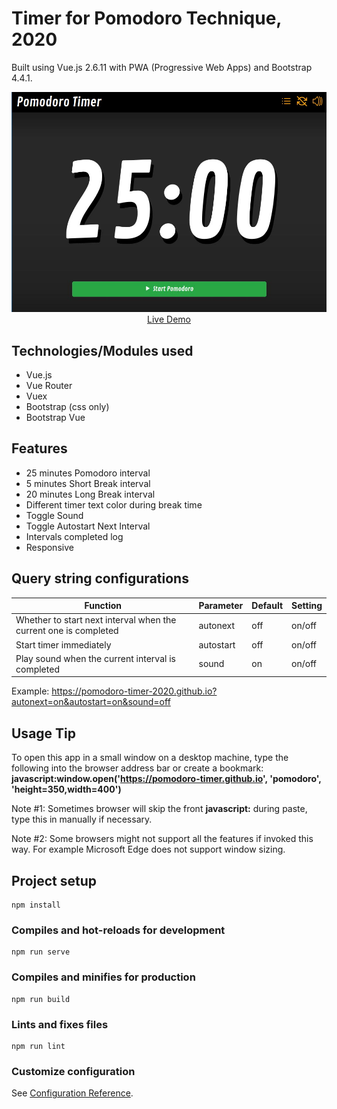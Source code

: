 # Timer for Pomodoro Technique, 2020

Built using Vue.js 2.6.11 with PWA (Progressive Web Apps) and Bootstrap 4.4.1.

<p align="center">
  <a href="https://pomodoro-timer-2020.github.io" target="_blank">
    <img src="https://github.com/ijklim/pomodoro-2020/blob/master/public/img/screenshot.jpg" width="990px">
    <br>
    Live Demo
  </a>
</p>

## Technologies/Modules used

* Vue.js
* Vue Router
* Vuex
* Bootstrap (css only)
* Bootstrap Vue

## Features

* 25 minutes Pomodoro interval
* 5 minutes Short Break interval
* 20 minutes Long Break interval
* Different timer text color during break time
* Toggle Sound
* Toggle Autostart Next Interval
* Intervals completed log
* Responsive

## Query string configurations
Function | Parameter | Default | Setting
-------- | --------- | ------- | -------
Whether to start next interval when the current one is completed | autonext | off | on/off
Start timer immediately | autostart | off | on/off
Play sound when the current interval is completed | sound | on | on/off

Example: https://pomodoro-timer-2020.github.io?autonext=on&autostart=on&sound=off


## Usage Tip

To open this app in a small window on a desktop machine, type the following into the browser address bar or create a bookmark:
**javascript:window.open('https://pomodoro-timer.github.io', 'pomodoro', 'height=350,width=400')**

Note #1: Sometimes browser will skip the front **javascript:** during paste, type this in manually if necessary.

Note #2: Some browsers might not support all the features if invoked this way. For example Microsoft Edge does not support window sizing.


## Project setup
```
npm install
```

### Compiles and hot-reloads for development
```
npm run serve
```

### Compiles and minifies for production
```
npm run build
```

### Lints and fixes files
```
npm run lint
```

### Customize configuration
See [Configuration Reference](https://cli.vuejs.org/config/).
